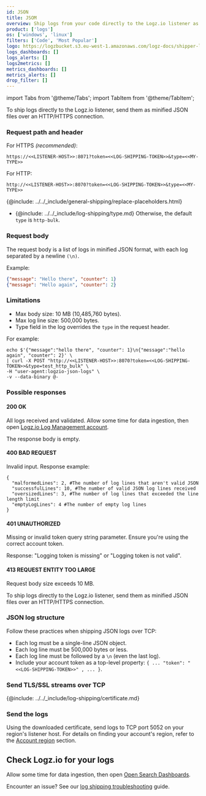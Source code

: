 ```yaml
---
id: JSON
title: JSOM
overview: Ship logs from your code directly to the Logz.io listener as a minified JavaScript Object Notation (JSON) file, a standard text-based format for representing structured data based on JavaScript object syntax.
product: ['logs']
os: ['windows', 'linux']
filters: ['Code', 'Most Popular']
logo: https://logzbucket.s3.eu-west-1.amazonaws.com/logz-docs/shipper-logos/json.svg
logs_dashboards: []
logs_alerts: []
logs2metrics: []
metrics_dashboards: []
metrics_alerts: []
drop_filter: []
---
```



import Tabs from '@theme/Tabs';
import TabItem from '@theme/TabItem';

<Tabs>
  <TabItem value="http" label="Bulk uploads over HTTP/HTTPS" default>

To ship logs directly to the Logz.io listener, send them as minified JSON files over an HTTP/HTTPS connection.


### Request path and header

For HTTPS _(recommended)_:

```
https://<<LISTENER-HOST>>:8071?token=<<LOG-SHIPPING-TOKEN>>&type=<<MY-TYPE>>
```

For HTTP: 

```
http://<<LISTENER-HOST>>:8070?token=<<LOG-SHIPPING-TOKEN>>&type=<<MY-TYPE>>
```

{@include: ../../_include/general-shipping/replace-placeholders.html}

* {@include: ../../_include/log-shipping/type.md} Otherwise, the default `type` is `http-bulk`.


### Request body

The request body is a list of logs in minified JSON format, with each log separated by a newline `(\n)`.



Example:

```json
{"message": "Hello there", "counter": 1}
{"message": "Hello again", "counter": 2}
```

### Limitations

* Max body size: 10 MB (10,485,760 bytes).
* Max log line size: 500,000 bytes.
* Type field in the log overrides the `type` in the request header.

For example:

```shell
echo $'{"message":"hello there", "counter": 1}\n{"message":"hello again", "counter": 2}' \
| curl -X POST "http://<<LISTENER-HOST>>:8070?token=<<LOG-SHIPPING-TOKEN>>&type=test_http_bulk" \
-H "user-agent:logzio-json-logs" \
-v --data-binary @-
```

### Possible responses

#### 200 OK

All logs received and validated. Allow some time for data ingestion, then open [Logz.io Log Management account](https://app.logz.io/#/dashboard/osd).

The response body is empty.

#### 400 BAD REQUEST

Invalid input. Response example:


```
{
  "malformedLines": 2, #The number of log lines that aren't valid JSON
  "successfulLines": 10, #The number of valid JSON log lines received
  "oversizedLines": 3, #The number of log lines that exceeded the line length limit
  "emptyLogLines": 4 #The number of empty log lines
}
```

#### 401 UNAUTHORIZED

Missing or invalid token query string parameter. Ensure you're using the correct account token.

Response: "Logging token is missing" or "Logging token is not valid".


#### 413 REQUEST ENTITY TOO LARGE

Request body size exceeds 10 MB.
 
</TabItem>
  <TabItem value="tcp" label="Bulk uploads over TCP">

To ship logs directly to the Logz.io listener, send them as minified JSON files over an HTTP/HTTPS connection.

### JSON log structure


Follow these practices when shipping JSON logs over TCP:


* Each log must be a single-line JSON object.
* Each log line must be 500,000 bytes or less.
* Each log line must be followed by a `\n` (even the last log).
* Include your account token as a top-level property: `{ ... "token": "<<LOG-SHIPPING-TOKEN>>" , ... }`.

### Send TLS/SSL streams over TCP


{@include: ../../_include/log-shipping/certificate.md}


### Send the logs

Using the downloaded certificate, send logs to TCP port 5052 on your region's listener host. For details on finding your account's region, refer to the [Account region](https://docs.logz.io/docs/user-guide/admin/hosting-regions/account-region/) section.


## Check Logz.io for your logs


Allow some time for data ingestion, then open [Open Search Dashboards](https://app.logz.io/#/dashboard/osd).

Encounter an issue? See our [log shipping troubleshooting](https://docs.logz.io/docs/user-guide/log-management/troubleshooting/log-shipping-troubleshooting/) guide.

</TabItem>
</Tabs>
